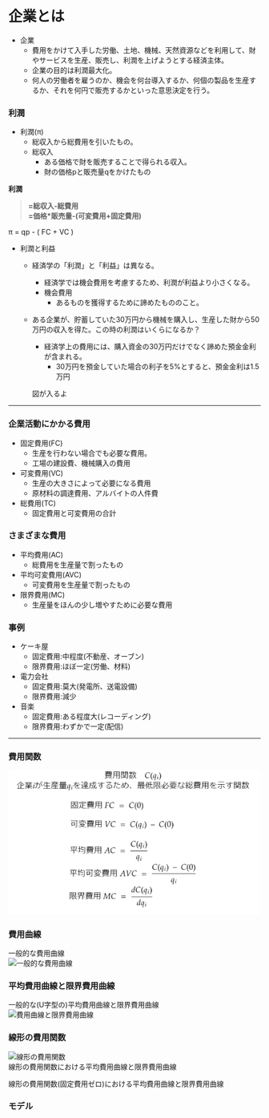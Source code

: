 # 企業とは

- 企業
    - 費用をかけて入手した労働、土地、機械、天然資源などを利用して、財やサービスを生産、販売し、利潤を上げようとする経済主体。
    - 企業の目的は利潤最大化。
    - 何人の労働者を雇うのか、機会を何台導入するか、何個の製品を生産するか、それを何円で販売するかといった意思決定を行う。

### 利潤
- 利潤(π)
    - 総収入から総費用を引いたもの。
    - 総収入
        - ある価格で財を販売することで得られる収入。
        - 財の価格pと販売量qをかけたもの

**利潤**  
>**=総収入-総費用**  
**=価格*販売量-(可変費用+固定費用)**  
  
π = qp - ( FC + VC )

- 利潤と利益
    - 経済学の「利潤」と「利益」は異なる。
        - 経済学では機会費用を考慮するため、利潤が利益より小さくなる。
        - 機会費用
            - あるものを獲得するために諦めたもののこと。
    - ある企業が、貯蓄していた30万円から機械を購入し、生産した財から50万円の収入を得た。この時の利潤はいくらになるか？
        - 経済学上の費用には、購入資金の30万円だけでなく諦めた預金金利が含まれる。
            - 30万円を預金していた場合の利子を5%とすると、預金金利は1.5万円

        図が入るよ

____

### 企業活動にかかる費用
- 固定費用(FC)
    - 生産を行わない場合でも必要な費用。
    - 工場の建設費、機械購入の費用
- 可変費用(VC)
    - 生産の大きさによって必要になる費用
    - 原材料の調達費用、アルバイトの人件費
- 総費用(TC)
    - 固定費用と可変費用の合計

### さまざまな費用
- 平均費用(AC)
    - 総費用を生産量で割ったもの
- 平均可変費用(AVC)
    - 可変費用を生産量で割ったもの
- 限界費用(MC)
    - 生産量をほんの少し増やすために必要な費用

### 事例
- ケーキ屋
    - 固定費用:中程度(不動産、オーブン)
    - 限界費用:ほぼ一定(労働、材料)
- 電力会社
    - 固定費用:莫大(発電所、送電設備)
    - 限界費用:減少
- 音楽
    - 固定費用:ある程度大(レコーディング)
    - 限界費用:わずかで一定(配信)

____

### 費用関数  
![費用関数](img/費用関数.PNG)  

### 費用曲線

一般的な費用曲線  
![一般的な費用曲線](img/一般的な費用曲線.PNG)  

### 平均費用曲線と限界費用曲線
一般的な(U字型の)平均費用曲線と限界費用曲線  
![費用曲線と限界費用曲線](img/費用曲線と限界費用曲線.PNG)  

### 線形の費用関数
![線形の費用関数](img/線形の費用関数.PNG)  
線形の費用関数における平均費用曲線と限界費用曲線  

線形の費用関数(固定費用ゼロ)における平均費用曲線と限界費用曲線  


### モデル